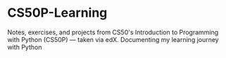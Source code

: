 # CS50P-Learning
Notes, exercises, and projects from CS50's Introduction to Programming with Python (CS50P) — taken via edX. Documenting my learning journey with Python 
